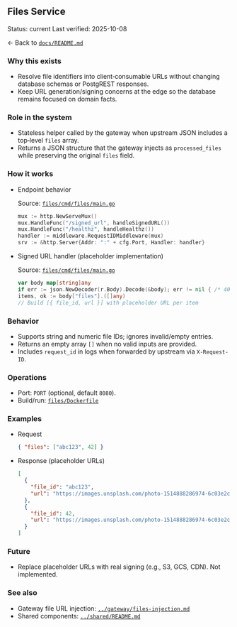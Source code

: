 ## Files Service

Status: current
Last verified: 2025-10-08

← Back to [`docs/README.md`](../README.md)

### Why this exists

- Resolve file identifiers into client‑consumable URLs without changing database schemas or PostgREST responses.
- Keep URL generation/signing concerns at the edge so the database remains focused on domain facts.

### Role in the system

- Stateless helper called by the gateway when upstream JSON includes a top‑level `files` array.
- Returns a JSON structure that the gateway injects as `processed_files` while preserving the original `files` field.

### How it works

- Endpoint behavior

  Source: [`files/cmd/files/main.go`](../../files/cmd/files/main.go)

  ```go
  mux := http.NewServeMux()
  mux.HandleFunc("/signed_url", handleSignedURL())
  mux.HandleFunc("/healthz", handleHealthz())
  handler := middleware.RequestIDMiddleware(mux)
  srv := &http.Server{Addr: ":" + cfg.Port, Handler: handler}
  ```

- Signed URL handler (placeholder implementation)

  Source: [`files/cmd/files/main.go`](../../files/cmd/files/main.go)

  ```go
  var body map[string]any
  if err := json.NewDecoder(r.Body).Decode(&body); err != nil { /* 400 */ }
  items, ok := body["files"].([]any)
  // Build [{ file_id, url }] with placeholder URL per item
  ```

### Behavior

- Supports string and numeric file IDs; ignores invalid/empty entries.
- Returns an empty array `[]` when no valid inputs are provided.
- Includes `request_id` in logs when forwarded by upstream via `X-Request-ID`.

### Operations

- Port: `PORT` (optional, default `8080`).
- Build/run: [`files/Dockerfile`](../../files/Dockerfile)

### Examples

- Request
  ```json
  { "files": ["abc123", 42] }
  ```
- Response (placeholder URLs)
  ```json
  [
    {
      "file_id": "abc123",
      "url": "https://images.unsplash.com/photo-1514888286974-6c03e2ca1dba"
    },
    {
      "file_id": 42,
      "url": "https://images.unsplash.com/photo-1514888286974-6c03e2ca1dba"
    }
  ]
  ```

### Future

- Replace placeholder URLs with real signing (e.g., S3, GCS, CDN). Not implemented.

### See also

- Gateway file URL injection: [`../gateway/files-injection.md`](../gateway/files-injection.md)
- Shared components: [`../shared/README.md`](../shared/README.md)
